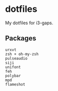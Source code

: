 # dotfiles
My dotfiles for i3-gaps.

## Packages
```
urxvt
zsh + oh-my-zsh
pulseaudio
siji
unifont
feh
polybar
mpd
flameshot
```

